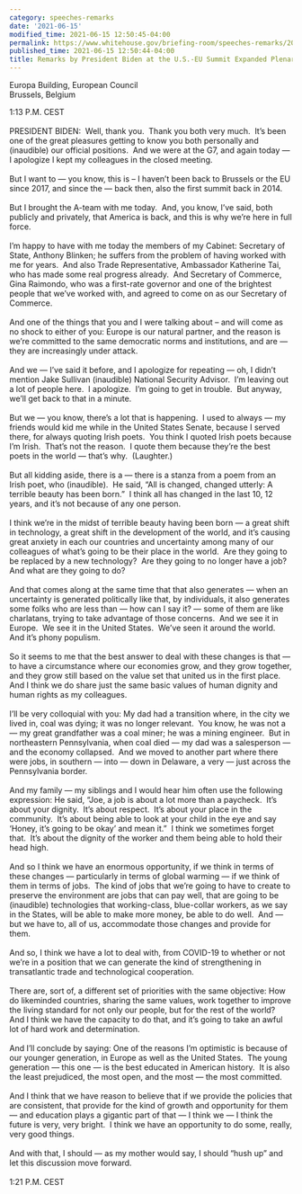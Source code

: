 ```yaml
---
category: speeches-remarks
date: '2021-06-15'
modified_time: 2021-06-15 12:50:45-04:00
permalink: https://www.whitehouse.gov/briefing-room/speeches-remarks/2021/06/15/remarks-by-president-biden-at-the-u-s-eu-summit-expanded-plenary-session/
published_time: 2021-06-15 12:50:44-04:00
title: Remarks by President Biden at the U.S.-EU Summit Expanded Plenary Session
---
```

 
Europa Building, European Council  
Brussels, Belgium

1:13 P.M. CEST  
   
PRESIDENT BIDEN:  Well, thank you.  Thank you both very much.  It’s been
one of the great pleasures getting to know you both personally and
(inaudible) our official positions.  And we were at the G7, and again
today — I apologize I kept my colleagues in the closed meeting.   
   
But I want to — you know, this is – I haven’t been back to Brussels or
the EU since 2017, and since the — back then, also the first summit back
in 2014.  
   
But I brought the A-team with me today.  And, you know, I’ve said, both
publicly and privately, that America is back, and this is why we’re here
in full force.   
   
I’m happy to have with me today the members of my Cabinet: Secretary of
State, Anthony Blinken; he suffers from the problem of having worked
with me for years.  And also Trade Representative, Ambassador Katherine
Tai, who has made some real progress already.  And Secretary of
Commerce, Gina Raimondo, who was a first-rate governor and one of the
brightest people that we’ve worked with, and agreed to come on as our
Secretary of Commerce.  
   
And one of the things that you and I were talking about – and will come
as no shock to either of you: Europe is our natural partner, and the
reason is we’re committed to the same democratic norms and institutions,
and are — they are increasingly under attack.  
   
And we — I’ve said it before, and I apologize for repeating — oh, I
didn’t mention Jake Sullivan (inaudible) National Security Advisor.  I’m
leaving out a lot of people here.  I apologize.  I’m going to get in
trouble.  But anyway, we’ll get back to that in a minute.  
   
But we — you know, there’s a lot that is happening.  I used to always —
my friends would kid me while in the United States Senate, because I
served there, for always quoting Irish poets.  You think I quoted Irish
poets because I’m Irish.  That’s not the reason.  I quote them because
they’re the best poets in the world — that’s why.  (Laughter.)  
   
But all kidding aside, there is a — there is a stanza from a poem from
an Irish poet, who (inaudible).  He said, “All is changed, changed
utterly: A terrible beauty has been born.”  I think all has changed in
the last 10, 12 years, and it’s not because of any one person.   
   
I think we’re in the midst of terrible beauty having been born — a great
shift in technology, a great shift in the development of the world, and
it’s causing great anxiety in each our countries and uncertainty among
many of our colleagues of what’s going to be their place in the world. 
Are they going to be replaced by a new technology?  Are they going to no
longer have a job?  And what are they going to do?  
   
And that comes along at the same time that that also generates — when an
uncertainty is generated politically like that, by individuals, it also
generates some folks who are less than — how can I say it? — some of
them are like charlatans, trying to take advantage of those concerns. 
And we see it in Europe.  We see it in the United States.  We’ve seen it
around the world.  And it’s phony populism.  
   
So it seems to me that the best answer to deal with these changes is
that — to have a circumstance where our economies grow, and they grow
together, and they grow still based on the value set that united us in
the first place.  And I think we do share just the same basic values of
human dignity and human rights as my colleagues.  
   
I’ll be very colloquial with you: My dad had a transition where, in the
city we lived in, coal was dying; it was no longer relevant.  You know,
he was not a — my great grandfather was a coal miner; he was a mining
engineer.  But in northeastern Pennsylvania, when coal died — my dad was
a salesperson — and the economy collapsed.  And we moved to another part
where there were jobs, in southern — into — down in Delaware, a very —
just across the Pennsylvania border.   
   
And my family — my siblings and I would hear him often use the following
expression: He said, “Joe, a job is about a lot more than a paycheck. 
It’s about your dignity.  It’s about respect.  It’s about your place in
the community.  It’s about being able to look at your child in the eye
and say ‘Honey, it’s going to be okay’ and mean it.”  I think we
sometimes forget that.  It’s about the dignity of the worker and them
being able to hold their head high.   
   
And so I think we have an enormous opportunity, if we think in terms of
these changes — particularly in terms of global warming — if we think of
them in terms of jobs.  The kind of jobs that we’re going to have to
create to preserve the environment are jobs that can pay well, that are
going to be (inaudible) technologies that working-class, blue-collar
workers, as we say in the States, will be able to make more money, be
able to do well.  And — but we have to, all of us, accommodate those
changes and provide for them.   
   
And so, I think we have a lot to deal with, from COVID-19 to whether or
not we’re in a position that we can generate the kind of strengthening
in transatlantic trade and technological cooperation.  
   
There are, sort of, a different set of priorities with the same
objective: How do likeminded countries, sharing the same values, work
together to improve the living standard for not only our people, but for
the rest of the world?  And I think we have the capacity to do that, and
it’s going to take an awful lot of hard work and determination.  
   
And I’ll conclude by saying: One of the reasons I’m optimistic is
because of our younger generation, in Europe as well as the United
States.  The young generation — this one — is the best educated in
American history.  It is also the least prejudiced, the most open, and
the most — the most committed.   
   
And I think that we have reason to believe that if we provide the
policies that are consistent, that provide for the kind of growth and
opportunity for them — and education plays a gigantic part of that — I
think we — I think the future is very, very bright.  I think we have an
opportunity to do some, really, very good things.   
   
And with that, I should — as my mother would say, I should “hush up” and
let this discussion move forward.  
   
1:21 P.M. CEST
